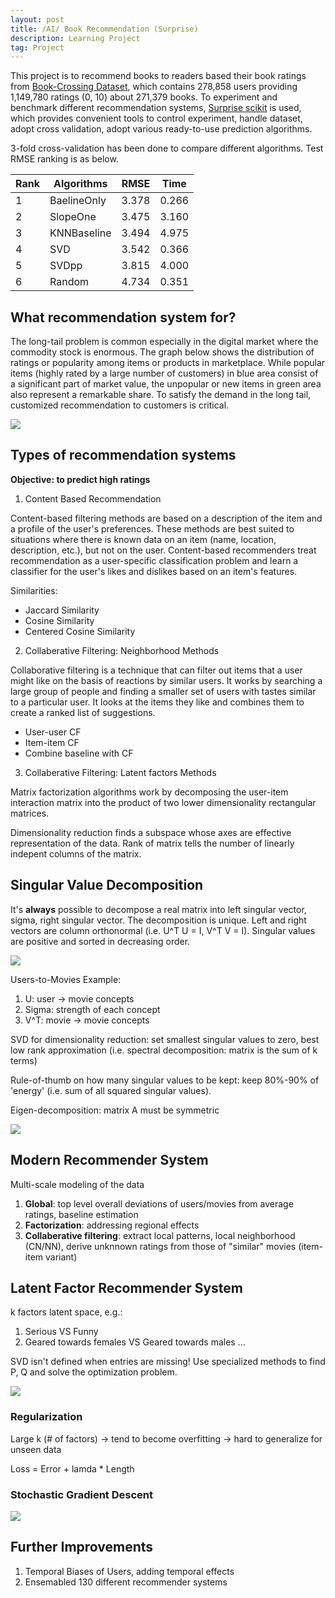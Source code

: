 ```yaml
---
layout: post
title: /AI/ Book Recommendation (Surprise)
description: Learning Project
tag: Project
---
```


This project is to recommend books to readers based their book ratings from [Book-Crossing Dataset](http://www2.informatik.uni-freiburg.de/~cziegler/BX/), which contains 278,858 users providing 1,149,780 ratings (0, 10) about 271,379 books. To experiment and benchmark different recommendation systems, [Surprise scikit](http://surpriselib.com/) is used, which provides convenient tools to control experiment, handle dataset, adopt cross validation, adopt various ready-to-use prediction algorithms.

3-fold cross-validation has been done to compare different algorithms. Test RMSE ranking is as below.

Rank | Algorithms | RMSE | Time
--- | --- | --- | ---
1 | BaelineOnly | 3.378 | 0.266
2 | SlopeOne | 3.475 | 3.160
3 | KNNBaseline | 3.494 | 4.975
4 | SVD | 3.542 | 0.366
5 | SVDpp | 3.815 | 4.000
6 | Random | 4.734 | 0.351


## What recommendation system for?

The long-tail problem is common especially in the digital market where the commodity stock is enormous. The graph below shows the distribution of ratings or popularity among items or products in marketplace. While popular items (highly rated by a large number of customers) in blue area consist of a significant part of market value, the unpopular or new items in green area also represent a remarkable share. To satisfy the demand in the long tail, customized recommendation to customers is critical.

![](https://miro.medium.com/max/1088/1*9V4i7s4ZxFHMxylZdd6KQg.png")

## Types of recommendation systems

**Objective: to predict high ratings**

1. Content Based Recommendation

Content-based filtering methods are based on a description of the item and a profile of the user's preferences. These methods are best suited to situations where there is known data on an item (name, location, description, etc.), but not on the user. Content-based recommenders treat recommendation as a user-specific classification problem and learn a classifier for the user's likes and dislikes based on an item's features.

Similarities:
* Jaccard Similarity
* Cosine Similarity
* Centered Cosine Similarity

2. Collaberative Filtering: Neighborhood Methods

Collaborative filtering is a technique that can filter out items that a user might like on the basis of reactions by similar users. It works by searching a large group of people and finding a smaller set of users with tastes similar to a particular user. It looks at the items they like and combines them to create a ranked list of suggestions.

* User-user CF
* Item-item CF
* Combine baseline with CF

3. Collaberative Filtering: Latent factors Methods

Matrix factorization algorithms work by decomposing the user-item interaction matrix into the product of two lower dimensionality rectangular matrices.

Dimensionality reduction finds a subspace whose axes are effective representation of the data. Rank of matrix tells the number of linearly indepent columns of the matrix.

## Singular Value Decomposition

It's **always** possible to decompose a real matrix into left singular vector, sigma, right singular vector. The decomposition is unique. Left and right vectors are column orthonormal (i.e. U^T U = I, V^T V = I). Singular values are positive and sorted in decreasing order.

![](https://static.packt-cdn.com/products/9781783551606/graphics/4e190bb0-35bd-4680-820d-1c91feeb0246.png)

Users-to-Movies Example:
1. U: user -> movie concepts
2. Sigma: strength of each concept
3. V^T: movie -> movie concepts

SVD for dimensionality reduction: set smallest singular values to zero, best low rank approximation (i.e. spectral decomposition: matrix is the sum of k terms)

Rule-of-thumb on how many singular values to be kept: keep 80%-90% of 'energy' (i.e. sum of all squared singular values). 

Eigen-decomposition: matrix A must be symmetric

![](https://www.sharetechnote.com/image/EngMath_Matrix_EigenDecomposition_02.png)

## Modern Recommender System

Multi-scale modeling of the data
1. **Global**: top level overall deviations of users/movies from average ratings, baseline estimation
2. **Factorization**: addressing regional effects
3. **Collaberative filtering**: extract local patterns, local neighborhood (CN/NN), derive unknnown ratings from those of "similar" movies (item-item variant)

## Latent Factor Recommender System

k factors latent space, e.g.:
1. Serious VS Funny
2. Geared towards females VS Geared towards males
...

SVD isn't defined when entries are missing! Use specialized methods to find P, Q and solve the optimization problem.

![](https://github.com/siyue-zhang/book-recommend-Surprise/blob/master/images//goal.png")

### Regularization

Large k (# of factors) -> tend to become overfitting -> hard to generalize for unseen data

Loss = Error + lamda * Length

### Stochastic Gradient Descent

![](https://slidetodoc.com/presentation_image_h/0159d8901a15a78e803150636709b1b7/image-24.jpg)

## Further Improvements

1. Temporal Biases of Users, adding temporal effects
2. Ensemabled 130 different recommender systems

